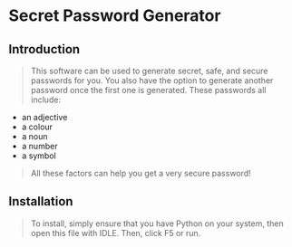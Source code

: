 # Secret Password Generator

## Introduction

> This software can be used to generate secret, safe, and secure passwords for you. You also have the option to generate another password once the first one is generated.
These passwords all include:
- an adjective
- a colour
- a noun
- a number
- a symbol

> All these factors can help you get a very secure password!


## Installation

> To install, simply ensure that you have Python on your system, then open this file with IDLE. Then, click F5 or run.
